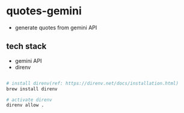 # quotes-gemini

- generate quotes from gemini API

## tech stack

- gemini API
- direnv

```bash

# install direnv(ref: https://direnv.net/docs/installation.html)
brew install direnv

# activate direnv
direnv allow .

```

